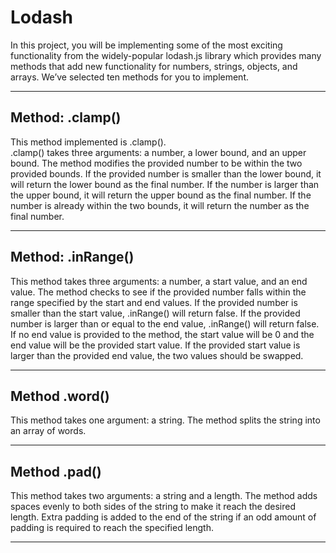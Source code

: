 # Lodash

In this project, you will be implementing some of the most exciting functionality from the widely-popular lodash.js library which provides many methods that add new functionality for numbers, strings, objects, and arrays.
We’ve selected ten methods for you to implement.

---


## Method: .clamp()

This method implemented is .clamp(). <br>
.clamp() takes three arguments: a number, a lower bound, and an upper bound. The method modifies the provided number to be within the two provided bounds. If the provided number is smaller than the lower bound, it will return the lower bound as the final number. If the number is larger than the upper bound, it will return the upper bound as the final number. If the number is already within the two bounds, it will return the number as the final number.

---

## Method: .inRange()

This method takes three arguments: a number, a start value, and an end value. The method checks to see if the provided number falls within the range specified by the start and end values. If the provided number is smaller than the start value, .inRange() will return false. If the provided number is larger than or equal to the end value, .inRange() will return false. If no end value is provided to the method, the start value will be 0 and the end value will be the provided start value. If the provided start value is larger than the provided end value, the two values should be swapped. 

---

## Method .word()

This method takes one argument: a string. The method splits the string into an array of words.

---

## Method .pad() 

This method takes two arguments: a string and a length. The method adds spaces evenly to both sides of the string to make it reach the desired length. Extra padding is added to the end of the string if an odd amount of padding is required to reach the specified length. 

---

